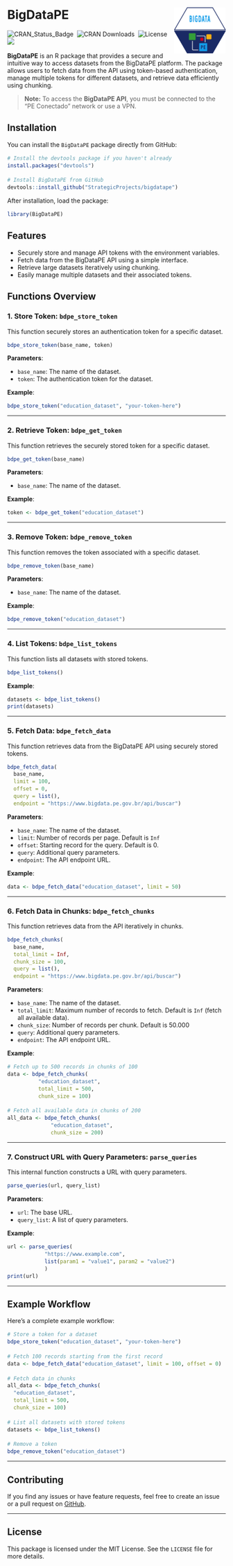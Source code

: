 
<!-- README.md is generated from README.Rmd. Please edit that file -->

# BigDataPE <a href="https://github.com/StrategicProjects/bigdatape"><img src="man/figures/logo.png" align="right" height="106" alt="BigDataPE website" /></a>

<!-- badges: start -->

![CRAN_Status_Badge](https://www.r-pkg.org/badges/version/BigDataPE) 
![CRAN Downloads](https://cranlogs.r-pkg.org/badges/grand-total/BigDataPE) 
![License](https://img.shields.io/badge/license-MIT-darkviolet.svg) 
![](https://img.shields.io/badge/devel%20version-0.0.96-orangered.svg)

<!-- badges: end -->

**BigDataPE** is an R package that provides a secure and intuitive way
to access datasets from the BigDataPE platform. The package allows users
to fetch data from the API using token-based authentication, manage
multiple tokens for different datasets, and retrieve data efficiently
using chunking.

> **Note:** To access the **BigDataPE API**, you must be connected to
> the “PE Conectado” network or use a VPN.

## Installation

You can install the `BigDataPE` package directly from GitHub:

``` r
# Install the devtools package if you haven't already
install.packages("devtools")

# Install BigDataPE from GitHub
devtools::install_github("StrategicProjects/bigdatape")
```

After installation, load the package:

``` r
library(BigDataPE)
```

## Features

- Securely store and manage API tokens with the environment variables.
- Fetch data from the BigDataPE API using a simple interface.
- Retrieve large datasets iteratively using chunking.
- Easily manage multiple datasets and their associated tokens.

## Functions Overview

### 1. Store Token: `bdpe_store_token`

This function securely stores an authentication token for a specific
dataset.

``` r
bdpe_store_token(base_name, token)
```

**Parameters**:

- `base_name`: The name of the dataset.
- `token`: The authentication token for the dataset.

**Example**:

``` r
bdpe_store_token("education_dataset", "your-token-here")
```

------------------------------------------------------------------------

### 2. Retrieve Token: `bdpe_get_token`

This function retrieves the securely stored token for a specific
dataset.

``` r
bdpe_get_token(base_name)
```

**Parameters**:

- `base_name`: The name of the dataset.

**Example**:

``` r
token <- bdpe_get_token("education_dataset")
```

------------------------------------------------------------------------

### 3. Remove Token: `bdpe_remove_token`

This function removes the token associated with a specific dataset.

``` r
bdpe_remove_token(base_name)
```

**Parameters**:

- `base_name`: The name of the dataset.

**Example**:

``` r
bdpe_remove_token("education_dataset")
```

------------------------------------------------------------------------

### 4. List Tokens: `bdpe_list_tokens`

This function lists all datasets with stored tokens.

``` r
bdpe_list_tokens()
```

**Example**:

``` r
datasets <- bdpe_list_tokens()
print(datasets)
```

------------------------------------------------------------------------

### 5. Fetch Data: `bdpe_fetch_data`

This function retrieves data from the BigDataPE API using securely
stored tokens.

``` r
bdpe_fetch_data(
  base_name, 
  limit = 100, 
  offset = 0, 
  query = list(), 
  endpoint = "https://www.bigdata.pe.gov.br/api/buscar")
```

**Parameters**:

- `base_name`: The name of the dataset.
- `limit`: Number of records per page. Default is `Inf`
- `offset`: Starting record for the query. Default is 0.
- `query`: Additional query parameters.
- `endpoint`: The API endpoint URL.

**Example**:

``` r
data <- bdpe_fetch_data("education_dataset", limit = 50)
```

------------------------------------------------------------------------

### 6. Fetch Data in Chunks: `bdpe_fetch_chunks`

This function retrieves data from the API iteratively in chunks.

``` r
bdpe_fetch_chunks(
  base_name, 
  total_limit = Inf, 
  chunk_size = 100, 
  query = list(), 
  endpoint = "https://www.bigdata.pe.gov.br/api/buscar")
```

**Parameters**:

- `base_name`: The name of the dataset.
- `total_limit`: Maximum number of records to fetch. Default is `Inf`
  (fetch all available data).
- `chunk_size`: Number of records per chunk. Default is 50.000
- `query`: Additional query parameters.
- `endpoint`: The API endpoint URL.

**Example**:

``` r
# Fetch up to 500 records in chunks of 100
data <- bdpe_fetch_chunks(
          "education_dataset", 
          total_limit = 500, 
          chunk_size = 100)

# Fetch all available data in chunks of 200
all_data <- bdpe_fetch_chunks(
              "education_dataset", 
              chunk_size = 200)
```

------------------------------------------------------------------------

### 7. Construct URL with Query Parameters: `parse_queries`

This internal function constructs a URL with query parameters.

``` r
parse_queries(url, query_list)
```

**Parameters**:

- `url`: The base URL.
- `query_list`: A list of query parameters.

**Example**:

``` r
url <- parse_queries(
            "https://www.example.com", 
            list(param1 = "value1", param2 = "value2")
            )
print(url)
```

------------------------------------------------------------------------

## Example Workflow

Here’s a complete example workflow:

``` r
# Store a token for a dataset
bdpe_store_token("education_dataset", "your-token-here")

# Fetch 100 records starting from the first record
data <- bdpe_fetch_data("education_dataset", limit = 100, offset = 0)

# Fetch data in chunks
all_data <- bdpe_fetch_chunks(
  "education_dataset", 
  total_limit = 500, 
  chunk_size = 100)

# List all datasets with stored tokens
datasets <- bdpe_list_tokens()

# Remove a token
bdpe_remove_token("education_dataset")
```

------------------------------------------------------------------------

## Contributing

If you find any issues or have feature requests, feel free to create an
issue or a pull request on
[GitHub](https://github.com/StrategicProjects/bigdatape).

------------------------------------------------------------------------

## License

This package is licensed under the MIT License. See the `LICENSE` file
for more details.
